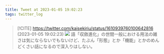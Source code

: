 ```yaml
---
title: Tweet at 2023-01-05 19:02:23
tags: twitter_log
---
```


> [!CITE] https://twitter.com/kaisekiriu/status/1610939760100642816 (2023-01-05 19:02:23)
> ![](https://twitter.com/kaisekiriu/status/1610939760100642816)
> 語「収斂進化」の世間一般における用法の雑さは気にならないでもないけど、たぶん「形態」とか「機能」とかのめんどくさい話になるので深入りはしない。

